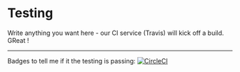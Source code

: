 # Testing
 
Write anything you want here - our CI service (Travis) will kick off a build. GReat !

-------------

Badges to tell me if it the testing is passing: 
[![CircleCI](https://dl.circleci.com/status-badge/img/gh/joewadcan/testingMD/tree/master.svg?style=svg)](https://dl.circleci.com/status-badge/redirect/gh/joewadcan/testingMD/tree/master)
